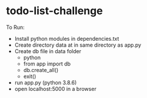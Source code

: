 # todo-list-challenge

To Run:<br>
  - Install python modules in dependencies.txt
  - Create directory data at in same directory as app.py
  - Create db file in data folder
    - python
    - from app import db
    - db.create_all()
    - exit()
  - run app.py (python 3.8.6)
  - open localhost:5000 in a browser
